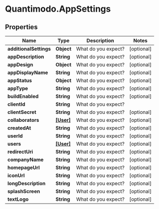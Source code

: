 # Quantimodo.AppSettings

## Properties
Name | Type | Description | Notes
------------ | ------------- | ------------- | -------------
**additionalSettings** | **Object** | What do you expect? | [optional] 
**appDescription** | **String** | What do you expect? | [optional] 
**appDesign** | **Object** | What do you expect? | [optional] 
**appDisplayName** | **String** | What do you expect? | [optional] 
**appStatus** | **Object** | What do you expect? | [optional] 
**appType** | **String** | What do you expect? | [optional] 
**buildEnabled** | **String** | What do you expect? | [optional] 
**clientId** | **String** | What do you expect? | 
**clientSecret** | **String** | What do you expect? | [optional] 
**collaborators** | [**[User]**](User.md) | What do you expect? | [optional] 
**createdAt** | **String** | What do you expect? | [optional] 
**userId** | **String** | What do you expect? | [optional] 
**users** | [**[User]**](User.md) | What do you expect? | [optional] 
**redirectUri** | **String** | What do you expect? | [optional] 
**companyName** | **String** | What do you expect? | [optional] 
**homepageUrl** | **String** | What do you expect? | [optional] 
**iconUrl** | **String** | What do you expect? | [optional] 
**longDescription** | **String** | What do you expect? | [optional] 
**splashScreen** | **String** | What do you expect? | [optional] 
**textLogo** | **String** | What do you expect? | [optional] 



